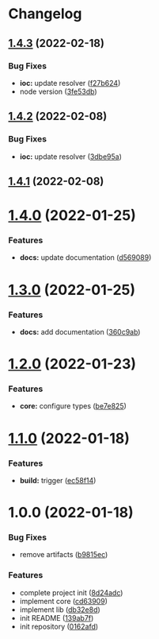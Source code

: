 # Changelog

## [1.4.3](https://github.com/midrock/revite/compare/v1.4.2...v1.4.3) (2022-02-18)


### Bug Fixes

* **ioc:** update resolver ([f27b624](https://github.com/midrock/revite/commit/f27b62410b9bd14d54b9118c7bd59ed7d4cd6f5b))
* node version ([3fe53db](https://github.com/midrock/revite/commit/3fe53dbe8489458ad0d7a74e72bf07de7114e9ea))

## [1.4.2](https://github.com/midrock/revite/compare/v1.4.1...v1.4.2) (2022-02-08)


### Bug Fixes

* **ioc:** update resolver ([3dbe95a](https://github.com/midrock/revite/commit/3dbe95a9a9fd7bc24371e99454c8eb97b73a1518))

## [1.4.1](https://github.com/midrock/revite/compare/v1.4.0...v1.4.1) (2022-02-08)

# [1.4.0](https://github.com/midrock/revite/compare/v1.3.0...v1.4.0) (2022-01-25)


### Features

* **docs:** update documentation ([d569089](https://github.com/midrock/revite/commit/d56908907f7e8e6bc4f9aae52eb7c29bdf20d618))

# [1.3.0](https://github.com/midrock/revite/compare/v1.2.0...v1.3.0) (2022-01-25)


### Features

* **docs:** add documentation ([360c9ab](https://github.com/midrock/revite/commit/360c9abf11441839c186df4b07485351327d33ae))

# [1.2.0](https://github.com/midrock/revite/compare/v1.1.0...v1.2.0) (2022-01-23)


### Features

* **core:** configure types ([be7e825](https://github.com/midrock/revite/commit/be7e825b4aff049cd83525326ac80844ca749e5a))

# [1.1.0](https://github.com/midrock/revite/compare/v1.0.0...v1.1.0) (2022-01-18)


### Features

* **build:** trigger ([ec58f14](https://github.com/midrock/revite/commit/ec58f14740b495b5dccc5f06e323a0446bc817e0))

# 1.0.0 (2022-01-18)


### Bug Fixes

* remove artifacts ([b9815ec](https://github.com/midrock/revite/commit/b9815ec67bb2f9c793f08aaa559b7ee21b3efc65))


### Features

* complete project init ([8d24adc](https://github.com/midrock/revite/commit/8d24adc29e61a037a7a7f332b5e2cfda681b519a))
* implement core ([cd63909](https://github.com/midrock/revite/commit/cd63909e51d2750811cc5d07574ea352f2233a1e))
* implement lib ([db32e8d](https://github.com/midrock/revite/commit/db32e8daf1d75781eace61ccceac0179490bae3f))
* init README ([139ab7f](https://github.com/midrock/revite/commit/139ab7f4bfb3cd1957e1419ac4e0a2ba89b51180))
* init repository ([0162afd](https://github.com/midrock/revite/commit/0162afdcd6c7de353e2d0b26919137f1724f87e2))
